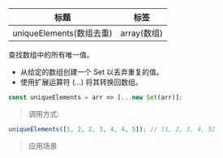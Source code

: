 | 标题                     | 标签        |
| ------------------------ | ----------- |
| uniqueElements(数组去重) | array(数组) |

查找数组中的所有唯一值。

- 从给定的数组创建一个 Set 以丢弃重复的值。
- 使用扩展运算符 (...) 将其转换回数组。

```js
const uniqueElements = arr => [...new Set(arr)];
```

> 调用方式:

```js
uniqueElements([1, 2, 2, 3, 4, 4, 5]); // [1, 2, 3, 4, 5]
```

> 应用场景
